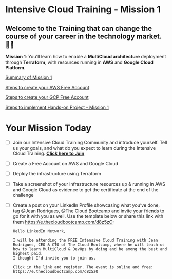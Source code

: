 # Intensive Cloud Training - Mission 1

## Welcome to the Training that can change the course of your career in the technology market. 🎉🚀

**Mission 1**: You'll learn how to enable a **MultiCloud architecture** deployment through **Terraform**, with resources running in **AWS** and **Google ﻿Cloud Platform**.

[Summary of Mission 1](https://www.notion.so/Summary-of-Mission-1-12985b32d5324630b2415613bb2dd271?pvs=21)

[Steps to create your AWS Free Account](https://www.notion.so/Steps-to-create-your-AWS-Free-Account-6a98cd8cc2f6471cb9d30d4f7b4bd3be?pvs=21)

[Steps to create your GCP Free Account](https://www.notion.so/Steps-to-create-your-GCP-Free-Account-9798591a334e4e3885436ae2df678054?pvs=21)

[Steps to implement Hands-on Project - Mission 1](https://www.notion.so/Steps-to-implement-Hands-on-Project-Mission-1-45f94747e1124751a9b063637bf52823?pvs=21)

# Your Mission Today

- [ ]  Join our Intensive Cloud Training Community and introduce yourself. Tell us your goals, and what do you expect to learn during the Intensive Cloud Training. **[Click here to Join](https://community.thecloudbootcamp.com/join?invitation_token=a6f269b40a053bee267f9c9526b071559ece1b24-ee34f347-d2ba-4383-a5e2-5f9061b3a10e)**
- [ ]  Create a Free Account on AWS and Google Cloud
- [ ]  Deploy the infrastructure using Terraform
- [ ]  Take a screenshot of your infrastructure resources up & running in AWS and Google Cloud as evidence to get the certificate at the end of the challenge
- [ ]  Create a post on your LinkedIn Profile showcasing what you’ve done, tag @Jean Rodrigues, @The Cloud Bootcamp and invite your friends to go for it with you as well. Use the template below or share this link with them https://e.thecloudbootcamp.com/d8z5zO:
    
    ```
    Hello LinkedIn Network, 
    
    I will be attending the FREE Intensive Cloud Training with Jean Rodrigues, CEO & CTO of The Cloud Bootcamp, where he will teach us how to learn MultiCloud & DevOps by doing and be among the best and highest paid.
    I thought I'd invite you to join us. 
    
    Click in the link and register. The event is online and free:
    https://e.thecloudbootcamp.com/d8z5zO
    ```
